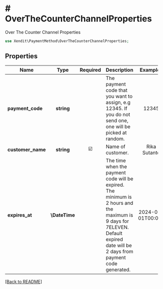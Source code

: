 # # OverTheCounterChannelProperties
Over The Counter Channel Properties

```php
use Xendit\PaymentMethod\OverTheCounterChannelProperties;
```

## Properties

| Name | Type | Required | Description | Examples |
|------------|:-------------:|:-------------:|-------------|:-------------:|
| **payment_code** | **string** |  | The payment code that you want to assign, e.g 12345. If you do not send one, one will be picked at random. | 12345 |
| **customer_name** | **string** | ☑️ | Name of customer. | Rika Sutanto |
| **expires_at** | **\DateTime** |  | The time when the payment code will be expired. The minimum is 2 hours and the maximum is 9 days for 7ELEVEN. Default expired date will be 2 days from payment code generated. | 2024-01-01T00:00Z |


[[Back to README]](../../README.md)
